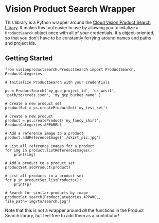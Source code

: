 # Vision Product Search Wrapper
This library is a Python wrapper around the [Cloud Vision Product Search Libary](https://cloud.google.com/vision/product-search/docs). It makes this tool easier to use by allowing you to initalize a `ProductSearch` object once with all of your credentials. It's object-oriented, so that you don't have to be constantly ferrying around names and paths and project ids.

## Getting Started

```
from visionproductsearch.ProductSearch import ProductSearch, ProductCategories

# Initialize ProductSearch with your credentials

ps = ProductSearch(`my_gcp_project_id`, 'us-west1', 'path/to/creds.json', 'my_gcp_bucket_name' )

# Create a new product set
productSet = ps.createProductSet('my_test_set')

# Create a new product
product = ps.createProduct('my_fancy_shirt', ProductCategories.APPAREL)

# Add a reference image to a product
product.addReferenceImage('./skirt_pic.jpg')

# List all reference images for a product
for img in product.listReferenceImages():
    print(img)

# Add a product to a product set
productSet.addProduct(product)

# List all products in a product set
for p in productSet.listProducts():
    print(p)

# Search for similar products by image
productSet.search(ProductCategories.APPAREL, file_path='img/to/search.jpg')

```

Note that this is not a wrapper around _all_ the functions in the Product Search library, but feel free to add them as a contributor!